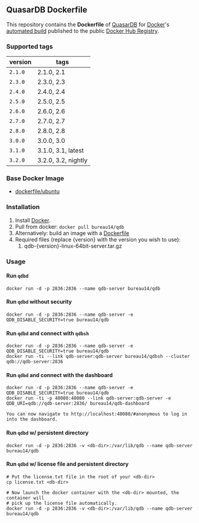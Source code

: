 ## QuasarDB Dockerfile

This repository contains the **Dockerfile** of [QuasarDB](http://www.quasardb.net/) for [Docker](https://www.docker.com/)'s [automated build](https://registry.hub.docker.com/u/bureau14/qdb/) published to the public [Docker Hub Registry](https://registry.hub.docker.com/).

### Supported tags

|version|tags|
|---|---|
|`2.1.0`|	2.1.0,	2.1|
|`2.3.0`|	2.3.0,	2.3|
|`2.4.0`|	2.4.0,	2.4|
|`2.5.0`|	2.5.0,	2.5|
|`2.6.0`|	2.6.0,	2.6|
|`2.7.0`|	2.7.0,	2.7|
|`2.8.0`|	2.8.0,	2.8|
|`3.0.0`|	3.0.0,	3.0|
|`3.1.0`|	3.1.0,	3.1, latest|
|`3.2.0`|	3.2.0,	3.2, nightly|


### Base Docker Image

* [dockerfile/ubuntu](http://dockerfile.github.io/#/ubuntu)

### Installation

1. Install [Docker](https://www.docker.com/).
1. Pull from docker: `docker pull bureau14/qdb`
1. Alternatively: build an image with a [Dockerfile](https://hub.docker.com/r/bureau14/qdb/~/dockerfile/)
1. Required files (replace {version} with the version you wish to use):
	1. qdb-{version}-linux-64bit-server.tar.gz



### Usage

#### Run `qdbd`

    docker run -d -p 2836:2836 --name qdb-server bureau14/qdb

#### Run `qdbd` without security

    docker run -d -p 2836:2836 --name qdb-server -e QDB_DISABLE_SECURITY=true bureau14/qdb

#### Run `qdbd` and connect with `qdbsh`

    docker run -d -p 2836:2836 --name qdb-server -e QDB_DISABLE_SECURITY=true bureau14/qdb
    docker run -ti --link qdb-server:qdb-server bureau14/qdbsh --cluster qdb://qdb-server:2836

#### Run `qdbd` and connect with the dashboard

    docker run -d -p 2836:2836 --name qdb-server -e QDB_DISABLE_SECURITY=true bureau14/qdb
    docker run -ti -p 40080:40080 --link qdb-server:qdb-server -e QDB_URI=qdb://qdb-server:2836/ bureau14/qdb-dashboard

    You can now navigate to http://localhost:40080/#anonymous to log in into the dashboard.

#### Run `qdbd` w/ persistent directory

    docker run -d -p 2836:2836 -v <db-dir>:/var/lib/qdb --name qdb-server bureau14/qdb

#### Run `qdbd` w/ license file and persistent directory

    # Put the license.txt file in the root of your <db-dir>
    cp license.txt <db-dir>

    # Now launch the docker container with the <db-dir> mounted, the container will
    # pick up the license file automatically.
    docker run -d -p 2836:2836 -v <db-dir>:/var/lib/qdb --name qdb-server bureau14/qdb

